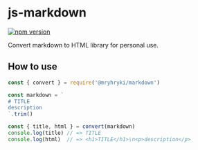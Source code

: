 # js-markdown

[![npm version](https://badge.fury.io/js/@mryhryki%2Fmarkdown.svg)](https://badge.fury.io/js/@mryhryki%2Fmarkdown)

Convert markdown to HTML library for personal use.

## How to use

```javascript
const { convert } = require('@mryhryki/markdown')

const markdown = `
# TITLE
description
`.trim()

const { title, html } = convert(markdown)
console.log(title) // => TITLE
console.log(html)  // => <h1>TITLE</h1>\n<p>description</p>
```
